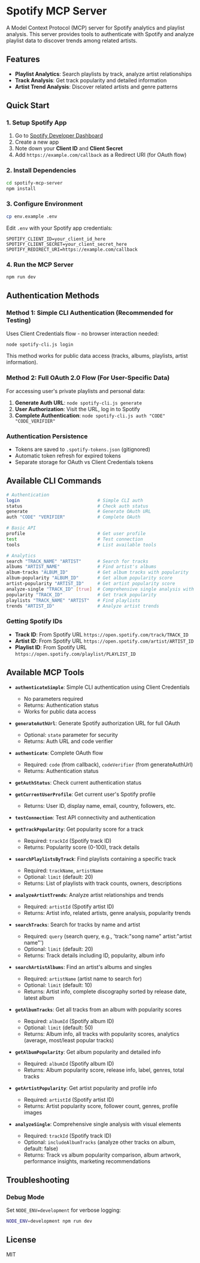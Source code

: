 # Spotify MCP Server

A Model Context Protocol (MCP) server for Spotify analytics and playlist analysis. This server provides tools to authenticate with Spotify and analyze playlist data to discover trends among related artists.

## Features
- **Playlist Analytics**: Search playlists by track, analyze artist relationships
- **Track Analysis**: Get track popularity and detailed information
- **Artist Trend Analysis**: Discover related artists and genre patterns

## Quick Start

### 1. Setup Spotify App

1. Go to [Spotify Developer Dashboard](https://developer.spotify.com/dashboard)
2. Create a new app
3. Note down your **Client ID** and **Client Secret**
4. Add `https://example.com/callback` as a Redirect URI (for OAuth flow)

### 2. Install Dependencies

```bash
cd spotify-mcp-server
npm install
```

### 3. Configure Environment

```bash
cp env.example .env
```

Edit `.env` with your Spotify app credentials:

```env
SPOTIFY_CLIENT_ID=your_client_id_here
SPOTIFY_CLIENT_SECRET=your_client_secret_here
SPOTIFY_REDIRECT_URI=https://example.com/callback
```

### 4. Run the MCP Server

```bash
npm run dev
```

## Authentication Methods

### Method 1: Simple CLI Authentication (Recommended for Testing)

Uses Client Credentials flow - no browser interaction needed:

```bash
node spotify-cli.js login
```

This method works for public data access (tracks, albums, playlists, artist information).

### Method 2: Full OAuth 2.0 Flow (For User-Specific Data)

For accessing user's private playlists and personal data:

1. **Generate Auth URL**: `node spotify-cli.js generate`
2. **User Authorization**: Visit the URL, log in to Spotify
3. **Complete Authentication**: `node spotify-cli.js auth "CODE" "CODE_VERIFIER"`

### Authentication Persistence
- Tokens are saved to `.spotify-tokens.json` (gitignored)
- Automatic token refresh for expired tokens
- Separate storage for OAuth vs Client Credentials tokens

## Available CLI Commands
```bash
# Authentication
login                             # Simple CLI auth
status                            # Check auth status
generate                          # Generate OAuth URL
auth "CODE" "VERIFIER"            # Complete OAuth

# Basic API
profile                           # Get user profile
test                              # Test connection
tools                             # List available tools

# Analytics
search "TRACK_NAME" "ARTIST"      # Search for tracks
albums "ARTIST_NAME"              # Find artist's albums
album-tracks "ALBUM_ID"           # Get album tracks with popularity
album-popularity "ALBUM_ID"       # Get album popularity score
artist-popularity "ARTIST_ID"     # Get artist popularity score
analyze-single "TRACK_ID" [true]  # Comprehensive single analysis with images
popularity "TRACK_ID"             # Get track popularity
playlists "TRACK_NAME" "ARTIST"   # Find playlists
trends "ARTIST_ID"                # Analyze artist trends
```

### Getting Spotify IDs

- **Track ID**: From Spotify URL `https://open.spotify.com/track/TRACK_ID`
- **Artist ID**: From Spotify URL `https://open.spotify.com/artist/ARTIST_ID`
- **Playlist ID**: From Spotify URL `https://open.spotify.com/playlist/PLAYLIST_ID`

## Available MCP Tools

- **`authenticateSimple`**: Simple CLI authentication using Client Credentials
  - No parameters required
  - Returns: Authentication status
  - Works for public data access

- **`generateAuthUrl`**: Generate Spotify authorization URL for full OAuth
  - Optional: `state` parameter for security
  - Returns: Auth URL and code verifier

- **`authenticate`**: Complete OAuth flow
  - Required: `code` (from callback), `codeVerifier` (from generateAuthUrl)
  - Returns: Authentication status

- **`getAuthStatus`**: Check current authentication status

- **`getCurrentUserProfile`**: Get current user's Spotify profile
  - Returns: User ID, display name, email, country, followers, etc.

- **`testConnection`**: Test API connectivity and authentication

- **`getTrackPopularity`**: Get popularity score for a track
  - Required: `trackId` (Spotify track ID)
  - Returns: Popularity score (0-100), track details

- **`searchPlaylistsByTrack`**: Find playlists containing a specific track
  - Required: `trackName`, `artistName`
  - Optional: `limit` (default: 20)
  - Returns: List of playlists with track counts, owners, descriptions

- **`analyzeArtistTrends`**: Analyze artist relationships and trends
  - Required: `artistId` (Spotify artist ID)
  - Returns: Artist info, related artists, genre analysis, popularity trends

- **`searchTracks`**: Search for tracks by name and artist
  - Required: `query` (search query, e.g., 'track:"song name" artist:"artist name"')
  - Optional: `limit` (default: 20)
  - Returns: Track details including ID, popularity, album info

- **`searchArtistAlbums`**: Find an artist's albums and singles
  - Required: `artistName` (artist name to search for)
  - Optional: `limit` (default: 10)
  - Returns: Artist info, complete discography sorted by release date, latest album

- **`getAlbumTracks`**: Get all tracks from an album with popularity scores
  - Required: `albumId` (Spotify album ID)
  - Optional: `limit` (default: 50)
  - Returns: Album info, all tracks with popularity scores, analytics (average, most/least popular tracks)

- **`getAlbumPopularity`**: Get album popularity and detailed info
  - Required: `albumId` (Spotify album ID)
  - Returns: Album popularity score, release info, label, genres, total tracks

- **`getArtistPopularity`**: Get artist popularity and profile info
  - Required: `artistId` (Spotify artist ID)
  - Returns: Artist popularity score, follower count, genres, profile images

- **`analyzeSingle`**: Comprehensive single analysis with visual elements
  - Required: `trackId` (Spotify track ID)
  - Optional: `includeAlbumTracks` (analyze other tracks on album, default: false)
  - Returns: Track vs album popularity comparison, album artwork, performance insights, marketing recommendations

## Troubleshooting

### Debug Mode

Set `NODE_ENV=development` for verbose logging:

```bash
NODE_ENV=development npm run dev
```

## License

MIT